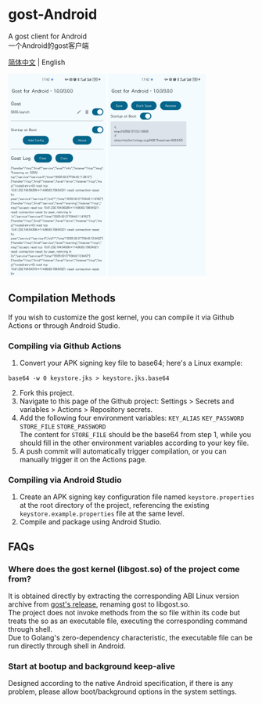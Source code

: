 # gost-Android
A gost client for Android  
一个Android的gost客户端

[简体中文](README.md) | English

<div style="display:inline-block">
<img src="./image/image1_en.jpg" alt="image1_en.jpg" width="200">
<img src="./image/image2_en.jpg" alt="image2_en.jpg" width="200">
</div>

## Compilation Methods

If you wish to customize the gost kernel, you can compile it via Github Actions or through Android Studio.

### Compiling via Github Actions

1. Convert your APK signing key file to base64; here's a Linux example:
```shell
base64 -w 0 keystore.jks > keystore.jks.base64
```
2. Fork this project.
3. Navigate to this page of the Github project: Settings > Secrets and variables > Actions > Repository secrets.
4. Add the following four environment variables:
```KEY_ALIAS``` ```KEY_PASSWORD``` ```STORE_FILE``` ```STORE_PASSWORD```  
The content for ```STORE_FILE``` should be the base64 from step 1, while you should fill in the other environment variables according to your key file.
5. A push commit will automatically trigger compilation, or you can manually trigger it on the Actions page.

### Compiling via Android Studio

1. Create an APK signing key configuration file named ```keystore.properties``` at the root directory of the project, referencing the existing ```keystore.example.properties``` file at the same level.
2. Compile and package using Android Studio.

## FAQs
### Where does the gost kernel (libgost.so) of the project come from?
It is obtained directly by extracting the corresponding ABI Linux version archive from [gost's release](https://github.com/go-gost/gost/releases), renaming gost to libgost.so.  
The project does not invoke methods from the so file within its code but treats the so as an executable file, executing the corresponding command through shell.  
Due to Golang's zero-dependency characteristic, the executable file can be run directly through shell in Android.

### Start at bootup and background keep-alive
Designed according to the native Android specification, if there is any problem, please allow boot/background options in the system settings.